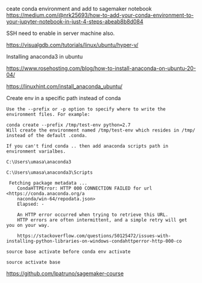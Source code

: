 
ceate conda environment and add to sagemaker notebook
https://medium.com/@nrk25693/how-to-add-your-conda-environment-to-your-jupyter-notebook-in-just-4-steps-abeab8b8d084


SSH need to enable in server machine also.

  https://visualgdb.com/tutorials/linux/ubuntu/hyper-v/ 


Installing anaconda3 in ubuntu

  https://www.rosehosting.com/blog/how-to-install-anaconda-on-ubuntu-20-04/ 

  https://linuxhint.com/install_anaconda_ubuntu/


Create env in a specific path instead of conda

    Use the --prefix or -p option to specify where to write the environment files. For example:

    conda create --prefix /tmp/test-env python=2.7
    Will create the environment named /tmp/test-env which resides in /tmp/ instead of the default .conda.
    
    
``` 
If you can't find conda .. then add anaconda scripts path in environment varialbes.

C:\Users\umasa\anaconda3

C:\Users\umasa\anaconda3\Scripts
```

```
 Fetching package metadata ...
    CondaHTTPError: HTTP 000 CONNECTION FAILED for url <https://conda.anaconda.org/a
    naconda/win-64/repodata.json>
    Elapsed: -
    
    An HTTP error occurred when trying to retrieve this URL.
    HTTP errors are often intermittent, and a simple retry will get you on your way.
    
    https://stackoverflow.com/questions/50125472/issues-with-installing-python-libraries-on-windows-condahttperror-http-000-co
```

```
source base activate before conda env activate

source activate base
```


https://github.com/lpatruno/sagemaker-course
